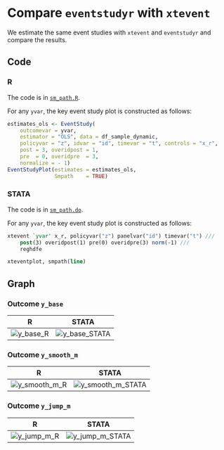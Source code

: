 
# Compare `eventstudyr` with `xtevent`

We estimate the same event studies with `xtevent` and `eventstudyr` and compare the results.

## Code

### R

The code is in [`sm_path.R`](sm_path.R).

For any `yvar`, the key event study plot is constructed as follows:

``` r
estimates_ols <- EventStudy(
    outcomevar = yvar,
    estimator = "OLS", data = df_sample_dynamic,
    policyvar = "z", idvar = "id", timevar = "t", controls = "x_r",
    post = 3, overidpost = 1,
    pre  = 0, overidpre  = 3,
    normalize = - 1)
EventStudyPlot(estimates = estimates_ols,
               Smpath    = TRUE)
```
### STATA

The code is in [`sm_path.do`](sm_path.do).

For any `yvar`, the key event study plot is constructed as follows:

``` stata
xtevent `yvar' x_r, policyvar("z") panelvar("id") timevar("t") ///
    post(3) overidpost(1) pre(0) overidpre(3) norm(-1) ///
    reghdfe

xteventplot, smpath(line)
```

## Graph

### Outcome `y_base`

| R | STATA |
| --- | --- |
| ![y_base_R](R/y_base.png) | ![y_base_STATA](STATA/y_base.png) |

### Outcome `y_smooth_m`

| R | STATA |
| --- | --- |
| ![y_smooth_m_R](R/y_smooth_m.png) | ![y_smooth_m_STATA](STATA/y_smooth_m.png) |

### Outcome `y_jump_m`

| R | STATA |
| --- | --- |
| ![y_jump_m_R](R/y_jump_m.png) | ![y_jump_m_STATA](STATA/y_jump_m.png) |
